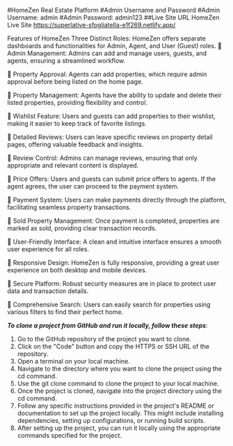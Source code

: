 #HomeZen Real Estate Platform
#Admin Username and Password
#Admin Username: admin
#Admin Password: admin123
##Live Site URL
HomeZen Live Site
https://superlative-sfogliatella-e1f269.netlify.app/

Features of HomeZen
Three Distinct Roles: HomeZen offers separate dashboards and functionalities for Admin, Agent, and User (Guest) roles.
🔹 Admin Management: Admins can add and manage users, guests, and agents, ensuring a streamlined workflow.

🔹 Property Approval: Agents can add properties, which require admin approval before being listed on the home page.

🔹 Property Management: Agents have the ability to update and delete their listed properties, providing flexibility and control.

🔹 Wishlist Feature: Users and guests can add properties to their wishlist, making it easier to keep track of favorite listings.

🔹 Detailed Reviews: Users can leave specific reviews on property detail pages, offering valuable feedback and insights.

🔹 Review Control: Admins can manage reviews, ensuring that only appropriate and relevant content is displayed.

🔹 Price Offers: Users and guests can submit price offers to agents. If the agent agrees, the user can proceed to the payment system.

🔹 Payment System: Users can make payments directly through the platform, facilitating seamless property transactions.

🔹 Sold Property Management: Once payment is completed, properties are marked as sold, providing clear transaction records.

🔹 User-Friendly Interface: A clean and intuitive interface ensures a smooth user experience for all roles.

🔹 Responsive Design: HomeZen is fully responsive, providing a great user experience on both desktop and mobile devices.

🔹 Secure Platform: Robust security measures are in place to protect user data and transaction details.

🔹 Comprehensive Search: Users can easily search for properties using various filters to find their perfect home.




*********To clone a project from GitHub and run it locally, follow these steps*********:

1. Go to the GitHub repository of the project you want to clone.
2. Click on the "Code" button and copy the HTTPS or SSH URL of the repository.
3. Open a terminal on your local machine.
4. Navigate to the directory where you want to clone the project using the cd command.
5. Use the git clone <repository URL> command to clone the project to your local machine.
6. Once the project is cloned, navigate into the project directory using the cd command.
7. Follow any specific instructions provided in the project's README or documentation to set up the project locally. This might include installing dependencies, setting up configurations, or running build scripts.
8. After setting up the project, you can run it locally using the appropriate commands specified for the project.
